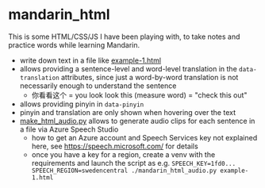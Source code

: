 # mandarin_html

This is some HTML/CSS/JS I have been playing with, to take notes and practice words while learning Mandarin. 

 * write down text in a file like [example-1.html](example-1.html)
 * allows providing a sentence-level and word-level translation in the `data-translation` attributes, since just a word-by-word translation is not necessarily enough to understand the sentence 
   * 你看看这个 = you look look this (measure word) = "check this out"
 * allows providing pinyin in `data-pinyin`
 * pinyin and translation are only shown when hovering over the text
 * [make_html_audio.py](make_html_audio.py) allows to generate audio clips for each sentence in a file via Azure Speech Studio
   * how to get an Azure account and Speech Services key not explained here, see https://speech.microsoft.com/ for details
   * once you have a key for a region, create a venv with the requirements and launch the script as e.g. `SPEECH_KEY=1fd0... SPEECH_REGION=swedencentral ./mandarin_html_audio.py example-1.html` 
